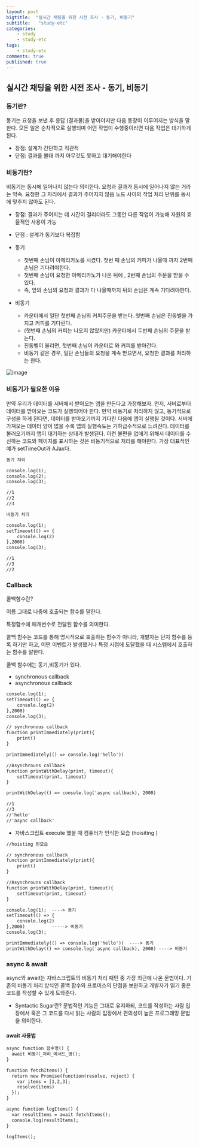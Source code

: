 ```yaml
---
layout: post
bigtitle:  "실시간 채팅을 위한 시전 조사 - 동기, 비동기"
subtitle:   "study-etc"
categories:
    - study
    - study-etc
tags:
    - study-etc
comments: true
published: true
---
```

## 실시간 채팅을 위한 시전 조사 - 동기, 비동기

### 동기란?

동기는 요청을 보낸 후 응답 (결과물)을 받아야지만 다음 동장이 이루어지는 방식을 말한다.
모든 일은 순차적으로 실행되며 어떤 작업이 수행중이라면 다음 작업은 대기하게 된다.

- 장점: 설계가 간단하고 직관적
- 단점: 결과를 볼대 까지 아무것도 못하고 대기해야한다

### 비동기란?
비동기는 동시에 일어나지 않는다 의미한다. 요청과 결과가 동시에 일어나지 않는 거라는 약속.
요청한 그 자리에서 결과가 주어지지 않음
노드 사이의 작업 처리 단위를 동시에 맞추지 않아도 된다.

- 장점: 결과가 주어지는 데 시간이 걸리더라도 그동안 다른 작업이 가능해 자원의 효율적인 사용이 가능
- 단점 : 설계가 동기보다 복잡함

- 동기
    - 첫번째 손님이 아메리카노를 시켰다. 첫번 째 손님의 커피가 나올때 까지 2번째 손님은 기다려야한다.
    - 첫번째 손님이 요청한 아메리카노가 나온 뒤에 , 2번째 손님의 주문을 받을 수 있다. 
    - 즉, 앞의 손님의 요청과 결과가 다 나올때까지 뒤의 손님은 계속 기다려야한다.
- 비동기
    - 카운터에서 일단 첫번째 손님의 커피주문을 받는다. 첫번째 손님은 진동벨을 가지고 커피를 기다린다.   
    - (첫번째 손님의 커피는 나오지 않았지만) 카운터에서 두번째 손님의 주문을 받는다.
    - 진동벨이 울리면, 첫번째 손님이 카운터로 와 커피를 받아간다.
    - 비동기 같은 경우, 일단 손님들의 요청을 계속 받으면서, 요청한 결과를 처리하는 한다.

![image](https://user-images.githubusercontent.com/33407161/236837030-ffb238a8-75d1-4a5f-a170-dc1687f09058.png)

### 비동기가 필요한 이유
만약 우리가 데이터를 서버에서 받아오는 앱을 만든다고 가정해보자.
먼저, 서버로부터 데이터를 받아오는 코드가 실행되어야 한다. 만약 비동기로 처리하지 않고, 동기적으로 구성을 하게 된다면, 데이터를 받아오기까지 기다린 다음에 앱이 실행될 것이다. 서버에 가져오는 데이터 양이 많을 수록 앱의 실행속도는 기하급수적으로 느려진다. 데이터를 불러오기까지 앱이 대기하는 상태가 발생된다. 이런 불편을 없애기 위해서 데이터를 수신하는 코드와 페이지를 표시하는 것은 비동기적으로 처리를 해야한다. 가장 대표적인 예가 setTimeOut과 AJax다.

```html
동기 처리 

console.log(1);
console.log(2);
console.log(3);

//1
//2
//3 

비동기 처리 

console.log(1);
setTimeout(() => {
	console.log(2)
},2000)
console.log(3);

//1
//3
//2

```

### Callback

콜백함수란?

이름 그대로 나중에 호출되는 함수를 말한다.

특정함수에 매개변수로 전달된 함수를 의미한다.

콜백 함수는 코드를 통해 명시적으로 호출하는 함수가 아니라, 개발자는 단지 함수를 등록 하기만 하고, 어떤 이벤트가 발생했거나 특정 시점에 도달했을 때 시스템에서 호출하는 함수를 말한다.

콜백 함수에는 동기,비동기가 있다.

 - synchronous callback
 - asynchronous callback

```html
console.log(1);
setTimeout(() => {
	console.log(2)
},2000)
console.log(3);

// synchronous callback
function printImmediately(print){
	print()
}

printImmediately(() => console.log('hello'))

//Asynchrouns callback
function printWithDelay(print, timeout){
	setTimeout(print, timeout)
}

printWithDelay(() => console.log('async callback), 2000)

//1
//3
//'hello'
//'async callback' 

```
- 자바스크립트 execute 했을 때 컴퓨터가 인식한 모습 (hoisiting )

```html
//hoisting 된모습 

// synchronous callback
function printImmediately(print){
	print()
}

//Asynchrouns callback
function printWithDelay(print, timeout){
	setTimeout(print, timeout)
}

console.log(1);  ----> 동기
setTimeout(() => {
	console.log(2)
},2000)          -----> 비동기 
console.log(3);

printImmediately(() => console.log('hello'))  ----> 동기 
printWithDelay(() => console.log('async callback), 2000) ----> 비동기 

```


### async & await

async와 await는 자바스크립트의 비동기 처리 패턴 중 가장 최근에 나온 문법이다. 기존의 비동기 처리 방식인 콜백 함수와 프로미스의 단점을 보완하고 개발자가 읽기 좋은 코드를 작성할 수 있게 도와준다.

- Syntactic Sugar란? 문법적인 기능은 그대로 유지하되, 코드를 작성하는 사람 입장에서 혹은 그 코드를 다시 읽는 사람의 입장에서 편의성이 높은 프로그래밍 문법을 의미한다.

#### await 사용법

```html
async function 함수명() {
  await 비동기_처리_메서드_명();
}

function fetchItems() {
  return new Promise(function(resolve, reject) {
    var items = [1,2,3];
    resolve(items)
  });
}

async function logItems() {
  var resultItems = await fetchItems();
  console.log(resultItems); 
}

logItems();
```

